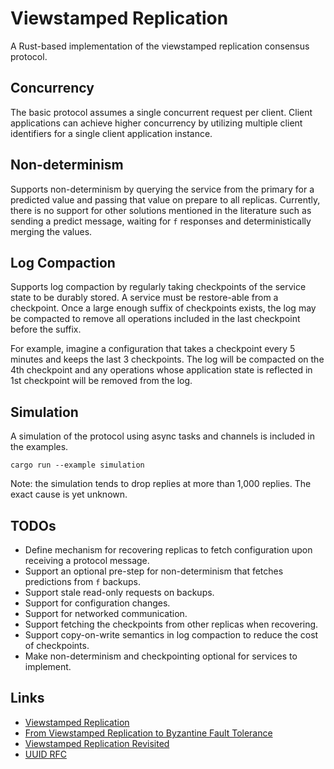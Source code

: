 # Viewstamped Replication

A Rust-based implementation of the viewstamped replication consensus protocol.

## Concurrency

The basic protocol assumes a single concurrent request per client.
Client applications can achieve higher concurrency by utilizing multiple client identifiers for a single client
application instance.

## Non-determinism

Supports non-determinism by querying the service from the primary for a predicted value and passing that value on
prepare to all replicas.
Currently, there is no support for other solutions mentioned in the literature such as sending a predict message,
waiting for `f` responses and deterministically merging the values.

## Log Compaction

Supports log compaction by regularly taking checkpoints of the service state to be durably stored.
A service must be restore-able from a checkpoint.
Once a large enough suffix of checkpoints exists, the log may be compacted to remove all operations included in the last
checkpoint before the suffix.

For example, imagine a configuration that takes a checkpoint every 5 minutes and keeps the last 3 checkpoints.
The log will be compacted on the 4th checkpoint and any operations whose application state is reflected in 1st
checkpoint will be removed from the log.

## Simulation

A simulation of the protocol using async tasks and channels is included in the examples.

```console
cargo run --example simulation
```

Note: the simulation tends to drop replies at more than 1,000 replies. The exact cause is yet unknown.

## TODOs

- Define mechanism for recovering replicas to fetch configuration upon receiving a protocol message.
- Support an optional pre-step for non-determinism that fetches predictions from `f` backups.
- Support stale read-only requests on backups.
- Support for configuration changes.
- Support for networked communication.
- Support fetching the checkpoints from other replicas when recovering.
- Support copy-on-write semantics in log compaction to reduce the cost of checkpoints.
- Make non-determinism and checkpointing optional for services to implement.

## Links

- [Viewstamped Replication](https://pmg.csail.mit.edu/papers/vr.pdf)
- [From Viewstamped Replication to Byzantine Fault Tolerance](https://pmg.csail.mit.edu/papers/vr-to-bft.pdf)
- [Viewstamped Replication Revisited](https://pmg.csail.mit.edu/papers/vr-revisited.pdf)
- [UUID RFC](https://www.ietf.org/archive/id/draft-peabody-dispatch-new-uuid-format-04.html)
